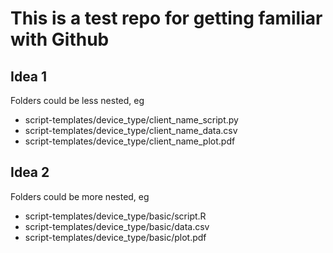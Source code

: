 # This is a test repo for getting familiar with Github

## Idea 1
Folders could be less nested, eg
* script-templates/device_type/client_name_script.py
* script-templates/device_type/client_name_data.csv
* script-templates/device_type/client_name_plot.pdf

## Idea 2
Folders could be more nested, eg
* script-templates/device_type/basic/script.R
* script-templates/device_type/basic/data.csv
* script-templates/device_type/basic/plot.pdf
